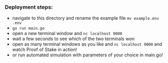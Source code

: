 
### Deployment steps:
- navigate to this directory and rename the example file `mv example.env .env`
- `go run main.go`
- open a new terminal window and `nc localhost 9000`
- wait a few seconds to see which of the two terminals won 
- open as many terminal windows as you like and `nc localhost 9000` and watch Proof of Stake in action!
- or run automated simulation with parameters of your choice in main.go!



